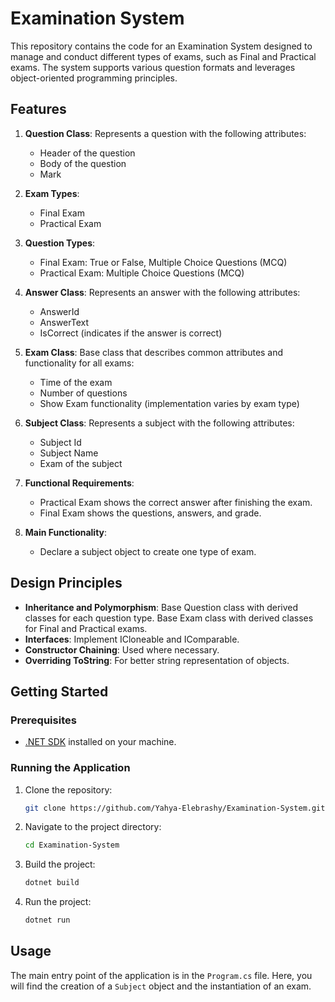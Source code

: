 # Examination System

This repository contains the code for an Examination System designed to manage and conduct different types of exams, such as Final and Practical exams. The system supports various question formats and leverages object-oriented programming principles.

## Features

1. **Question Class**: Represents a question with the following attributes:
    - Header of the question
    - Body of the question
    - Mark

2. **Exam Types**:
    - Final Exam
    - Practical Exam

3. **Question Types**:
    - Final Exam: True or False, Multiple Choice Questions (MCQ)
    - Practical Exam: Multiple Choice Questions (MCQ)

4. **Answer Class**: Represents an answer with the following attributes:
    - AnswerId
    - AnswerText
    - IsCorrect (indicates if the answer is correct)

5. **Exam Class**: Base class that describes common attributes and functionality for all exams:
    - Time of the exam
    - Number of questions
    - Show Exam functionality (implementation varies by exam type)

6. **Subject Class**: Represents a subject with the following attributes:
    - Subject Id
    - Subject Name
    - Exam of the subject

7. **Functional Requirements**:
    - Practical Exam shows the correct answer after finishing the exam.
    - Final Exam shows the questions, answers, and grade.

8. **Main Functionality**:
    - Declare a subject object to create one type of exam.

## Design Principles

- **Inheritance and Polymorphism**: Base Question class with derived classes for each question type. Base Exam class with derived classes for Final and Practical exams.
- **Interfaces**: Implement ICloneable and IComparable.
- **Constructor Chaining**: Used where necessary.
- **Overriding ToString**: For better string representation of objects.

## Getting Started

### Prerequisites

- [.NET SDK](https://dotnet.microsoft.com/download) installed on your machine.

### Running the Application

1. Clone the repository:
    ```sh
    git clone https://github.com/Yahya-Elebrashy/Examination-System.git
    ```
2. Navigate to the project directory:
    ```sh
    cd Examination-System
    ```
3. Build the project:
    ```sh
    dotnet build
    ```
4. Run the project:
    ```sh
    dotnet run
    ```

## Usage

The main entry point of the application is in the `Program.cs` file. Here, you will find the creation of a `Subject` object and the instantiation of an exam.


